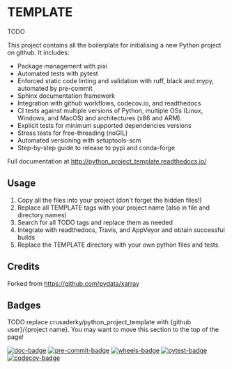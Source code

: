 # TEMPLATE

TODO

This project contains all the boilerplate for initialising a new Python project
on github. It includes:

- Package management with pixi
- Automated tests with pytest
- Enforced static code linting and validation with ruff, black and mypy,
  automated by pre-commit
- Sphinx documentation framework
- Integration with github workflows, codecov.io, and readthedocs
- CI tests against multiple versions of Python, multiple OSs (Linux, Windows,
  and MacOS) and architectures (x86 and ARM).
- Explicit tests for minimum supported dependencies versions
- Stress tests for free-threading (noGIL)
- Automated versioning with setuptools-scm
- Step-by-step guide to release to pypi and conda-forge

Full documentation at http://python_project_template.readthedocs.io/

## Usage

1. Copy all the files into your project (don't forget the hidden files!)
2. Replace all TEMPLATE tags with your project name (also in file and directory
   names)
3. Search for all TODO tags and replace them as needed
4. Integrate with readthedocs, Travis, and AppVeyor and obtain successful builds
5. Replace the TEMPLATE directory with your own python files and tests.

## Credits

Forked from https://github.com/pydata/xarray

## Badges

TODO replace crusaderky/python_project_template with {github user}/{project
name}. You may want to move this section to the top of the page!

[![doc-badge](https://github.com/crusaderky/python_project_template/actions/workflows/docs.yml/badge.svg)](https://github.com/crusaderky/python_project_template/actions)
[![pre-commit-badge](https://github.com/crusaderky/python_project_template/actions/workflows/pre-commit.yml/badge.svg)](https://github.com/crusaderky/python_project_template/actions)
[![wheels-badge](https://github.com/crusaderky/python_project_template/actions/workflows/wheels.yml/badge.svg)](https://github.com/crusaderky/python_project_template/actions)
[![pytest-badge](https://github.com/crusaderky/python_project_template/actions/workflows/pytest.yml/badge.svg)](https://github.com/crusaderky/python_project_template/actions)
[![codecov-badge](https://codecov.io/gh/crusaderky/python_project_template/branch/main/graph/badge.svg)](https://codecov.io/gh/crusaderky/python_project_template/branch/main)
